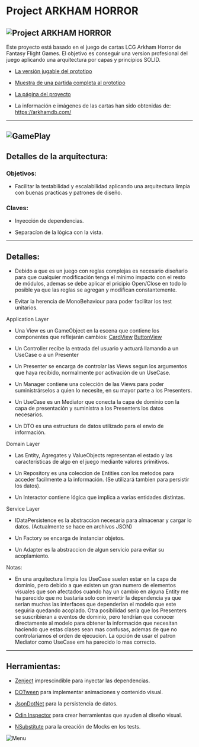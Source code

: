 # Project ARKHAM HORROR

![Project ARKHAM HORROR](https://www.rosalesnavas.com/images/logo_with_text_black.png)
---
Este proyecto está basado en el juego de cartas LCG Arkham Horror de Fantasy Flight Games.
El objetivo es conseguir una version profesional del juego aplicando una arquitectura por capas y principios SOLID.

* [La versión jugable del prototipo](https://github.com/Todorcevic/Project-ARKHAM-HORROR)
 
* [Muestra de una partida completa al prototipo](https://www.youtube.com/watch?v=pvBs5DNNExE)

* [La página del proyecto](https://www.rosalesnavas.com/arkham)

* La información e imágenes de las cartas han sido obtenidas de: https://arkhamdb.com/
---
 ![GamePlay](https://www.rosalesnavas.com/images/ProjectArkhamHorrorGithub.jpg)
---

## Detalles de la arquitectura:

### Objetivos:

* Facilitar la testabilidad y escalabilidad aplicando una arquitectura limpia con buenas practicas y patrones de diseño.

### Claves:

* Inyección de dependencias.

* Separacíon de la lógica con la vista.

---
## Detalles:

* Debido a que es un juego con reglas complejas es necesario diseñarlo para que cualquier modificación tenga el mínimo impacto con el resto de módulos,
ademas se debe aplicar el pricipio Open/Close en todo lo posible ya que las reglas se agregan y modifican constantemente.

* Evitar la herencia de MonoBehaviour para poder facilitar los test unitarios.

Application Layer

* Una View es un GameObject en la escena que contiene los componentes que reflejarán cambios:
[CardView](Assets/Scripts/Applicaction/Views/Cards/CardView.cs)
[ButtonView](Assets/Scripts/Applicaction/Views/Buttons/ButtonView.cs)

* Un Controller recibe la entrada del usuario y actuará llamando a un UseCase o a un Presenter

* Un Presenter se encarga de controlar las Views segun los argumentos que haya recibido, normalmente por activación de un UseCase.

* Un Manager contiene una colección de las Views para poder suministrárselos a quien lo necesite, en su mayor parte a los Presenters.

* Un UseCase es un Mediator que conecta la capa de dominio con la capa de presentación y suministra a los Presenters los datos necesarios.

* Un DTO es una estructura de datos utilizado para el envio de información.

Domain Layer

* Las Entity, Agregates y ValueObjects representan el estado y las características de algo en el juego mediante valores primitivos.

* Un Repository es una coleccion de Entities con los metodos para acceder facilmente a la información. (Se utilizará tambien para persistir los datos).

* Un Interactor contiene lógica que implica a varias entidades distintas.

Service Layer

* IDataPersistence es la abstraccion necesaria para almacenar y cargar lo datos. (Actualmente se hace en archivos JSON)

* Un Factory se encarga de instanciar objetos.

* Un Adapter es la abstraccion de algun servicio para evitar su acoplamiento.


Notas:
* En una arquitectura limpia los UseCase suelen estar en la capa de dominio, pero debido a que existen un gran numero de elementos visuales que son afectados cuando hay un cambio en alguna Entity me ha parecido que no bastaria solo con invertir la dependencia ya que serían muchas las interfaces que dependerían el modelo que este seguiria quedando acoplado. Otra posibilidad sería que los Presenters se suscribieran a eventos de dominio, pero tendrían que conocer directamente al modelo para obtener la información que necesitan haciendo que estas clases sean mas confusas, ademas de que no controlariamos el orden de ejecucion. La opción de usar el patron Mediator como UseCase em ha parecido lo mas correcto.

---
## Herramientas:
* [Zenject](https://github.com/modesttree/Zenject) imprescindible para inyectar las dependencias.

* [DOTween](http://dotween.demigiant.com/index.php) para implementar animaciones y contenido visual.

* [JsonDotNet](https://www.newtonsoft.com/json) para la persistencia de datos.

* [Odin Inspector](https://odininspector.com/) para crear herramientas que ayuden al diseño visual.

* [NSubstitute](https://nsubstitute.github.io/) para la creación de Mocks en los tests.

![Menu](https://www.rosalesnavas.com/images/portfolio/arkham/3.jpg)
